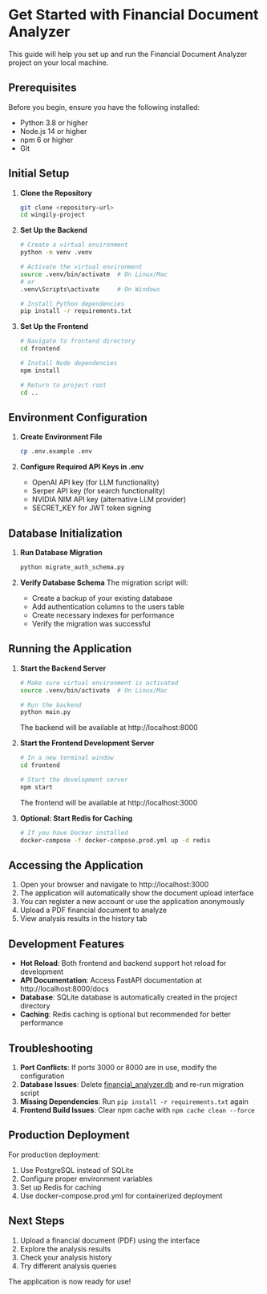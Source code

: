 # Get Started with Financial Document Analyzer

This guide will help you set up and run the Financial Document Analyzer project on your local machine.

## Prerequisites

Before you begin, ensure you have the following installed:
- Python 3.8 or higher
- Node.js 14 or higher
- npm 6 or higher
- Git

## Initial Setup

1. **Clone the Repository**
   ```bash
   git clone <repository-url>
   cd wingily-project
   ```

2. **Set Up the Backend**
   ```bash
   # Create a virtual environment
   python -m venv .venv
   
   # Activate the virtual environment
   source .venv/bin/activate  # On Linux/Mac
   # or
   .venv\Scripts\activate     # On Windows
   
   # Install Python dependencies
   pip install -r requirements.txt
   ```

3. **Set Up the Frontend**
   ```bash
   # Navigate to frontend directory
   cd frontend
   
   # Install Node dependencies
   npm install
   
   # Return to project root
   cd ..
   ```

## Environment Configuration

1. **Create Environment File**
   ```bash
   cp .env.example .env
   ```

2. **Configure Required API Keys in .env**
   - OpenAI API key (for LLM functionality)
   - Serper API key (for search functionality)
   - NVIDIA NIM API key (alternative LLM provider)
   - SECRET_KEY for JWT token signing

## Database Initialization

1. **Run Database Migration**
   ```bash
   python migrate_auth_schema.py
   ```

2. **Verify Database Schema**
   The migration script will:
   - Create a backup of your existing database
   - Add authentication columns to the users table
   - Create necessary indexes for performance
   - Verify the migration was successful

## Running the Application

1. **Start the Backend Server**
   ```bash
   # Make sure virtual environment is activated
   source .venv/bin/activate  # On Linux/Mac
   
   # Run the backend
   python main.py
   ```
   The backend will be available at http://localhost:8000

2. **Start the Frontend Development Server**
   ```bash
   # In a new terminal window
   cd frontend
   
   # Start the development server
   npm start
   ```
   The frontend will be available at http://localhost:3000

3. **Optional: Start Redis for Caching**
   ```bash
   # If you have Docker installed
   docker-compose -f docker-compose.prod.yml up -d redis
   ```

## Accessing the Application

1. Open your browser and navigate to http://localhost:3000
2. The application will automatically show the document upload interface
3. You can register a new account or use the application anonymously
4. Upload a PDF financial document to analyze
5. View analysis results in the history tab

## Development Features

- **Hot Reload**: Both frontend and backend support hot reload for development
- **API Documentation**: Access FastAPI documentation at http://localhost:8000/docs
- **Database**: SQLite database is automatically created in the project directory
- **Caching**: Redis caching is optional but recommended for better performance

## Troubleshooting

1. **Port Conflicts**: If ports 3000 or 8000 are in use, modify the configuration
2. **Database Issues**: Delete [financial_analyzer.db](file:///home/aatish/wingily/wingily-project/financial_analyzer.db) and re-run migration script
3. **Missing Dependencies**: Run `pip install -r requirements.txt` again
4. **Frontend Build Issues**: Clear npm cache with `npm cache clean --force`

## Production Deployment

For production deployment:
1. Use PostgreSQL instead of SQLite
2. Configure proper environment variables
3. Set up Redis for caching
4. Use docker-compose.prod.yml for containerized deployment

## Next Steps

1. Upload a financial document (PDF) using the interface
2. Explore the analysis results
3. Check your analysis history
4. Try different analysis queries

The application is now ready for use!